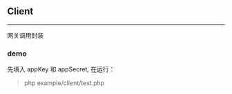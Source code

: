 # 



## Client

---

网关调用封装

### demo

先填入 appKey 和 appSecret, 在运行：
> php example/client/test.php




